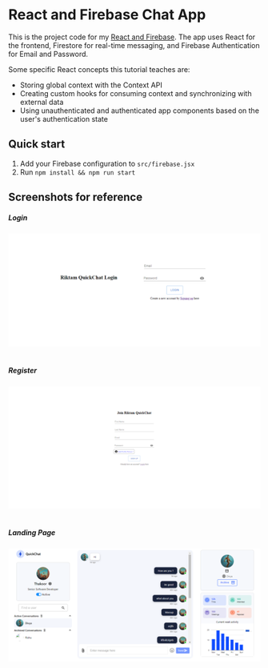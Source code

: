 # React and Firebase Chat App

This is the project code for my [React and Firebase](https://chat-app-xi-bay.vercel.app/). The app uses React for the frontend, Firestore for real-time messaging, and Firebase Authentication for Email and Password.

Some specific React concepts this tutorial teaches are:

* Storing global context with the Context API
* Creating custom hooks for consuming context and synchronizing with external data
* Using unauthenticated and authenticated app components based on the user's authentication state

## Quick start

1. Add your Firebase configuration to `src/firebase.jsx`
2. Run `npm install && npm run start`

## Screenshots for reference

##### Login
![Login](https://github.com/thakoorchandan/chat-app/blob/master/public/Login%20Page.png?raw=true)
<br/><br/>
##### Register
![Register](https://github.com/thakoorchandan/chat-app/blob/master/public/Signup%20Page.png?raw=true)
<br/><br/>
##### Landing Page
![Register](https://github.com/thakoorchandan/chat-app/blob/master/public/Landing%20Page.png?raw=true)
